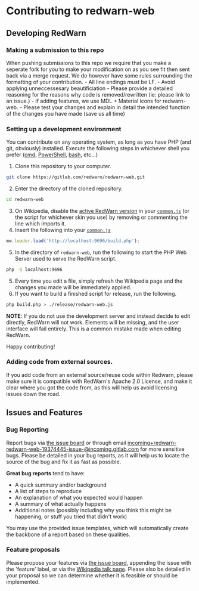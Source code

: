 # Contributing to redwarn-web

## Developing RedWarn
### Making a submission to this repo

When pushing submissions to this repo we require that you make a seperate fork for you to make your modification on as you see fit then sent back via a merge request. We do however have some rules surrounding the formatting of your contribution.
    - All line endings *must* be LF.
    - Avoid applying unneccessesary beautificiation
    - Please provide a detailed reasoning for the reasons why code is removed/rewritten (ie: please link to an issue.)
    - If adding features, we use MDL + Material icons for redwarn-web.
    - Please test your changes and explain in detail the intended function of the changes you have made (save us all time)

### Setting up a development environment

You can contribute on any operating system, as long as you have PHP (and git, obviously) installed. Execute the following steps in whichever shell you prefer ([cmd](https://en.wikipedia.org/wiki/Cmd.exe), [PowerShell](https://en.wikipedia.org/wiki/PowerShell), [bash](https://en.wikipedia.org/wiki/Bash_%28Unix_shell%29), etc...)

1. Clone this repository to your computer.
```bash
git clone https://gitlab.com/redwarn/redwarn-web.git
```
2. Enter the directory of the cloned repository.
```bash
cd redwarn-web
```
3. On Wikipedia, disable the [active RedWarn version](https://en.wikipedia.org/wiki/User:RedWarn/.js) in your [`common.js`](https://en.wikipedia.org/wiki/Special:MyPage/common.js) (or the script for whichever skin you use) by removing or commenting the line which imports it.
4. Insert the following into your [`common.js`](https://en.wikipedia.org/wiki/Special:MyPage/common.js)
```js
mw.loader.load('http://localhost:9696/build.php');
```
5. In the directory of `redwarn-web`, run the following to start the PHP Web Server used to serve the RedWarn script.
```bash
php -S localhost:9696
```
5. Every time you edit a file, simply refresh the Wikipedia page and the changes you made will be immediately applied.
6. If you want to build a finished script for release, run the following.
```bash
php build.php > ./release/redwarn-web.js
```

<b>NOTE</b>: If you do not use the development server and instead decide to edit directly, RedWarn will not work. Elements will be missing, and the user interface will fail entirely. This is a common mistake made when editing RedWarn.

Happy contributing!

### Adding code from external sources.

If you add code from an external source/reuse code within Redwarn, please make sure it is compatible with RedWarn's Apache 2.0 License, and make it clear where you got the code from, as this will help us avoid licensing issues down the road.

## Issues and Features
### Bug Reporting

Report bugs via [the issue board](https://gitlab.com/redwarn/redwarn-web/-/issues) or through email [incoming+redwarn-redwarn-web-19374445-issue-@incoming.gitlab.com](mailto:incoming+redwarn-redwarn-web-19374445-issue-@incoming.gitlab.com) for more sensitive bugs. Please be detailed in your bug reports, as it will help us to locate the source of the bug and fix it as fast as possible.

**Great bug reports** tend to have:

- A quick summary and/or background
- A list of steps to reproduce
- An explanation of what you expected would happen
- A summary of what actually happens
- Additional notes (possibly including why you think this might be happening, or stuff you tried that didn't work)

You may use the provided issue templates, which will automatically create the backbone of a report based on these qualities.

### Feature proposals

Please propose your features via [the issue board](https://gitlab.com/redwarn/redwarn-web/-/issues), appending the issue with the 'feature' label, or via the [Wikipedia talk page](https://en.wikipedia.org/wiki/WT:RW). Please also be detailed in your proposal so we can determine whether it is feasible or should be implemented.
